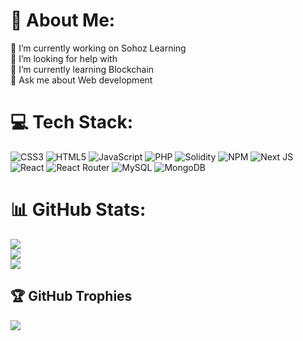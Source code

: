 # 💫 About Me:
🔭 I’m currently working on Sohoz Learning<br>🤝 I’m looking for help with <br>🌱 I’m currently learning Blockchain<br>💬 Ask me about Web development 


# 💻 Tech Stack:
![CSS3](https://img.shields.io/badge/css3-%231572B6.svg?style=for-the-badge&logo=css3&logoColor=white) ![HTML5](https://img.shields.io/badge/html5-%23E34F26.svg?style=for-the-badge&logo=html5&logoColor=white) ![JavaScript](https://img.shields.io/badge/javascript-%23323330.svg?style=for-the-badge&logo=javascript&logoColor=%23F7DF1E) ![PHP](https://img.shields.io/badge/php-%23777BB4.svg?style=for-the-badge&logo=php&logoColor=white) ![Solidity](https://img.shields.io/badge/Solidity-%23363636.svg?style=for-the-badge&logo=solidity&logoColor=white) ![NPM](https://img.shields.io/badge/NPM-%23000000.svg?style=for-the-badge&logo=npm&logoColor=white) ![Next JS](https://img.shields.io/badge/Next-black?style=for-the-badge&logo=next.js&logoColor=white) ![React](https://img.shields.io/badge/react-%2320232a.svg?style=for-the-badge&logo=react&logoColor=%2361DAFB) ![React Router](https://img.shields.io/badge/React_Router-CA4245?style=for-the-badge&logo=react-router&logoColor=white) ![MySQL](https://img.shields.io/badge/mysql-%2300f.svg?style=for-the-badge&logo=mysql&logoColor=white) ![MongoDB](https://img.shields.io/badge/MongoDB-%234ea94b.svg?style=for-the-badge&logo=mongodb&logoColor=white)
# 📊 GitHub Stats:
![](https://github-readme-stats.vercel.app/api/top-langs/?username=Imtiaz-Zahir&theme=midnight-purple&hide_border=true&include_all_commits=true&count_private=true&layout=compact)<br/>
![](https://github-readme-stats.vercel.app/api?username=Imtiaz-Zahir&theme=midnight-purple&hide_border=true&include_all_commits=true&count_private=true)<br/>
![](http://storeaiphotos.free.nf/?i=1)


## 🏆 GitHub Trophies
![](https://github-profile-trophy.vercel.app/?username=Imtiaz-Zahir&theme=radical&no-frame=true&no-bg=false&margin-w=4)
